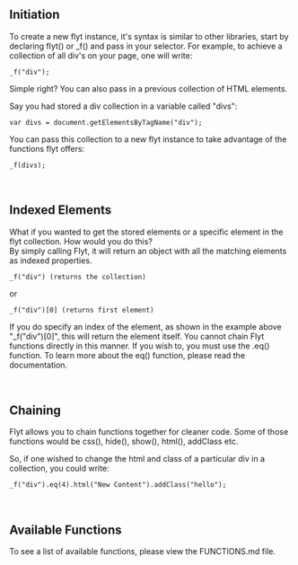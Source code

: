 ## Initiation ##

To create a new flyt instance, it's syntax is similar to other libraries, start by declaring flyt() or _f() and pass in your selector. For example, to achieve a collection of all div's on your page, one will write:

	_f("div");

Simple right? You can also pass in a previous collection of HTML elements. 

Say you had stored a div collection in a variable called "divs":

	var divs = document.getElementsByTagName("div");

You can pass this collection to a new flyt instance to take advantage of the functions flyt offers:

	_f(divs);

<br/>

## Indexed Elements ##
What if you wanted to get the stored elements or a specific element in the flyt collection. How would you do this? 
<br/>By simply calling Flyt, it will return an object with all the matching elements as indexed properties.

	_f("div") (returns the collection)

or 

	_f("div")[0] (returns first element)

If you do specify an index of the element, as shown in the example above "_f("div")[0]", this will return the element itself. You cannot chain Flyt functions directly in this manner. If you wish to, you must use the .eq() function. To learn more about the eq() function, please read the documentation. 

<br/>

## Chaining ##
Flyt allows you to chain functions together for cleaner code. Some of those functions would be css(), hide(), show(), html(), addClass etc.

So, if one wished to change the html and class of a particular div in a collection, you could write:

	_f("div").eq(4).html("New Content").addClass("hello");


<br/>

## Available Functions ##
To see a list of available functions, please view the FUNCTIONS.md file.